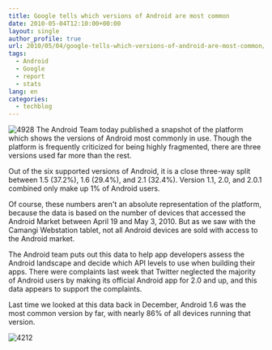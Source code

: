 ```yaml
---
title: Google tells which versions of Android are most common
date: 2010-05-04T12:10:00+00:00
layout: single
author_profile: true
url: 2010/05/04/google-tells-which-versions-of-android-are-most-common/
tags:
  - Android
  - Google
  - report
  - stats
lang: en
categories: 
  - techblog
---
```

![4928](http://lh4.ggpht.com/_vaUVXcmC3OI/S-AHt1rEouI/AAAAAAAACE8/zMq-W2lwOiA/4928%5B6%5D.jpg?imgmax=800 "4928") The Android Team today published a snapshot of the platform which shows the versions of Android most commonly in use. Though the platform is frequently criticized for being highly fragmented, there are three versions used far more than the rest. 

Out of the six supported versions of Android, it is a close three-way split between 1.5 (37.2%), 1.6 (29.4%), and 2.1 (32.4%). Version 1.1, 2.0, and 2.0.1 combined only make up 1% of Android users. 

Of course, these numbers aren't an absolute representation of the platform, because the data is based on the number of devices that accessed the Android Market between April 19 and May 3, 2010. But as we saw with the Camangi Webstation tablet, not all Android devices are sold with access to the Android market. 

The Android team puts out this data to help app developers assess the Android landscape and decide which API levels to use when building their apps. There were complaints last week that Twitter neglected the majority of Android users by making its official Android app for 2.0 and up, and this data appears to support the complaints. 

Last time we looked at this data back in December, Android 1.6 was the most common version by far, with nearly 86% of all devices running that version. 

![4212](http://lh6.ggpht.com/_vaUVXcmC3OI/S-AHvvuvpfI/AAAAAAAACFA/g7TdRn1uCWI/4212%5B6%5D.jpg?imgmax=800 "4212")